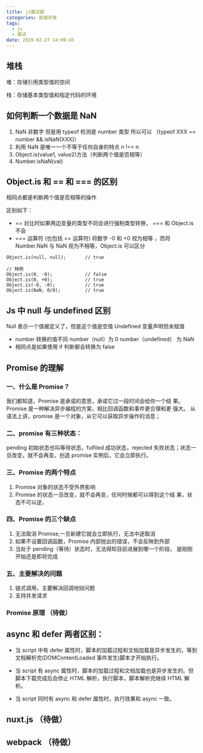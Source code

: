```yaml
---
title: js面试题
categories: 前端开发
tags:
  - js
  - 面试
date: 2019-02-27 14:09:45
---
```


## 堆栈

堆：存储引用类型值的空间

栈：存储基本类型值和指定代码的环境

## 如何判断一个数据是 NaN

1. NaN 非数字 但是用 typeof 检测是 number 类型 所以可以 （typeof XXX == number && isNaN(XXX)）
2. 利用 NaN 是唯一一个不等于任何自身的特点 n !== n
3. Object.is(value1, value2)方法（判断两个值是否相等）
4. Number.isNaN(val)

## Object.is 和 == 和 === 的区别

相同点都是判断两个值是否相等的操作

区别如下：

- == 对比时如果两边变量的类型不同会进行强制类型转换， === 和 Object.is 不会
- === 运算符 (也包括 == 运算符) 将数字 -0 和 +0 视为相等 ，而将 Number.NaN 与 NaN 视为不相等，Object.is 可以区分

```
Object.is(null, null);       // true

// 特例
Object.is(0, -0);            // false
Object.is(0, +0);            // true
Object.is(-0, -0);           // true
Object.is(NaN, 0/0);         // true
```

## Js 中 null 与 undefined 区别

Null 表示一个值被定义了，但是这个值是空值
Undefined 变量声明但未赋值

- number 转换的值不同 number（null）为 0 number（undefined） 为 NaN
- 相同点是如果使用 if 判断都会转换为 false

## Promise 的理解

### 一、什么是 Promise？

我们都知道，Promise 是承诺的意思，承诺它过一段时间会给你一个结 果。Promise 是一种解决异步编程的方案，相比回调函数和事件更合理和更 强大。 从语法上讲，promise 是一个对象，从它可以获取异步操作的消息；

### 二、promise 有三种状态：

pending 初始状态也叫等待状态，fulfiled 成功状态，rejected 失败状态；状态一旦改变，就不会再变。创造 promise 实例后，它会立即执行。

### 三、Promise 的两个特点

1. Promise 对象的状态不受外界影响
2. Promise 的状态一旦改变，就不会再变，任何时候都可以得到这个结 果，状态不可以逆，

### 四、Promise 的三个缺点

1. 无法取消 Promise,一旦新建它就会立即执行，无法中途取消
2. 如果不设置回调函数，Promise 内部抛出的错误，不会反映到外部
3. 当处于 pending（等待）状态时，无法得知目前进展到哪一个阶段， 是刚刚开始还是即将完成

### 五、主要解决的问题

1. 链式调用，主要解决回调地狱问题
2. 支持并发请求

### Promise 原理 （待做）

## async 和 defer 两者区别：

- 当 script 中有 defer 属性时，脚本的加载过程和文档加载是异步发生的，等到文档解析完(DOMContentLoaded 事件发生)脚本才开始执行。

- 当 script 有 async 属性时，脚本的加载过程和文档加载也是异步发生的。但脚本下载完成后会停止 HTML 解析，执行脚本，脚本解析完继续 HTML 解析。

- 当 script 同时有 async 和 defer 属性时，执行效果和 async 一致。

## nuxt.js （待做）

## webpack （待做）
